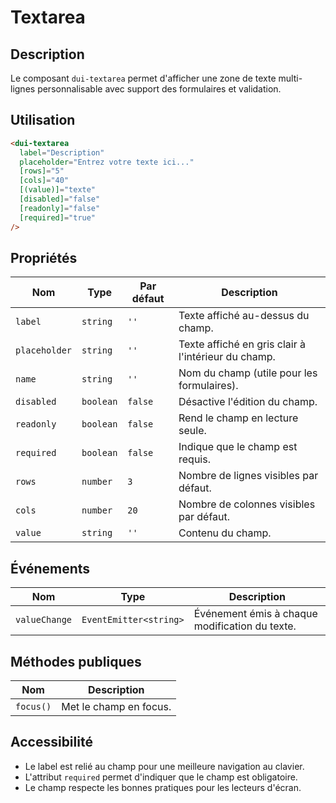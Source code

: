 # Textarea

## Description
Le composant `dui-textarea` permet d'afficher une zone de texte multi-lignes personnalisable avec support des formulaires et validation.

## Utilisation

```html
<dui-textarea
  label="Description"
  placeholder="Entrez votre texte ici..."
  [rows]="5"
  [cols]="40"
  [(value)]="texte"
  [disabled]="false"
  [readonly]="false"
  [required]="true"
/>
```

## Propriétés

| Nom          | Type                  | Par défaut | Description |
|-------------|----------------------|-----------|-------------|
| `label`     | `string`              | `''`       | Texte affiché au-dessus du champ. |
| `placeholder` | `string`            | `''`       | Texte affiché en gris clair à l'intérieur du champ. |
| `name`      | `string`              | `''`       | Nom du champ (utile pour les formulaires). |
| `disabled`  | `boolean`             | `false`    | Désactive l'édition du champ. |
| `readonly`  | `boolean`             | `false`    | Rend le champ en lecture seule. |
| `required`  | `boolean`             | `false`    | Indique que le champ est requis. |
| `rows`      | `number`              | `3`        | Nombre de lignes visibles par défaut. |
| `cols`      | `number`              | `20`       | Nombre de colonnes visibles par défaut. |
| `value`     | `string`              | `''`       | Contenu du champ. |

## Événements

| Nom          | Type                     | Description |
|-------------|-------------------------|-------------|
| `valueChange` | `EventEmitter<string>` | Événement émis à chaque modification du texte. |

## Méthodes publiques

| Nom       | Description |
|-----------|-------------|
| `focus()` | Met le champ en focus. |

## Accessibilité
- Le label est relié au champ pour une meilleure navigation au clavier.
- L'attribut `required` permet d'indiquer que le champ est obligatoire.
- Le champ respecte les bonnes pratiques pour les lecteurs d'écran.
